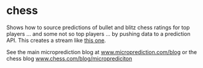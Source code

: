 # chess

Shows how to source predictions of bullet and blitz chess ratings for top players ... and some not so top players ... by pushing data to a prediction API. This creates a stream like [this one](https://www.microprediction.org/stream_dashboard.html?stream=chess_bullet_level_DanielNaroditsky). 

See the main microprediction blog at www.microprediction.com/blog or the chess blog www.chess.com/blog/microprediciton 



